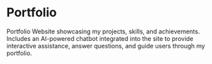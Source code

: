# Portfolio
Portfolio Website showcasing my projects, skills, and achievements. Includes an AI-powered chatbot integrated into the site to provide interactive assistance, answer questions, and guide users through my portfolio.
